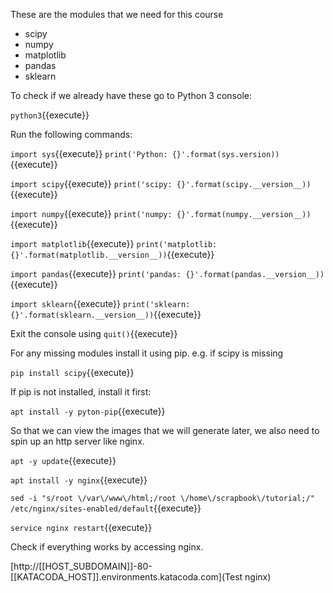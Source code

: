 These are the modules that we need for this course
- scipy
- numpy
- matplotlib
- pandas
- sklearn

To check if we already have these go to Python 3 console:

`python3`{{execute}}

Run the following commands: 

`import sys`{{execute}}
`print('Python: {}'.format(sys.version))`{{execute}}

`import scipy`{{execute}}
`print('scipy: {}'.format(scipy.__version__))`{{execute}}

`import numpy`{{execute}}
`print('numpy: {}'.format(numpy.__version__))`{{execute}}

`import matplotlib`{{execute}}
`print('matplotlib: {}'.format(matplotlib.__version__))`{{execute}}

`import pandas`{{execute}}
`print('pandas: {}'.format(pandas.__version__))`{{execute}}

`import sklearn`{{execute}}
`print('sklearn: {}'.format(sklearn.__version__))`{{execute}}

Exit the console using `quit()`{{execute}}

For any missing modules install it using pip. e.g. if scipy is missing

`pip install scipy`{{execute}}

If pip is not installed, install it first:

`apt install -y pyton-pip`{{execute}}

So that we can view the images that we will generate later, we also need to spin up an http server like nginx.

`apt -y update`{{execute}}

`apt install -y nginx`{{execute}}

`sed -i "s/root \/var\/www\/html;/root \/home\/scrapbook\/tutorial;/" /etc/nginx/sites-enabled/default`{{execute}}

`service nginx restart`{{execute}}

Check if everything works by accessing nginx. 

[http://[[HOST_SUBDOMAIN]]-80-[[KATACODA_HOST]].environments.katacoda.com](Test nginx)
